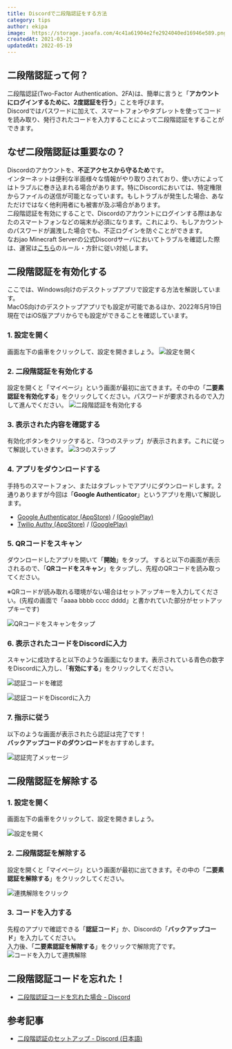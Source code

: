 ```yaml
---
title: Discordで二段階認証をする方法
category: tips
author: ekipa
image: 	https://storage.jaoafa.com/4c41a61904e2fe2924040ed16946e589.png
createdAt: 2021-03-21
updatedAt: 2022-05-19
---
```


## 二段階認証って何？

二段階認証(Two-Factor Authentication、2FA)は、簡単に言うと「**アカウントにログインするために、2度認証を行う**」ことを呼びます。  
Discordではパスワードに加えて、スマートフォンやタブレットを使ってコードを読み取り、発行されたコードを入力することによって二段階認証をすることができます。  

## なぜ二段階認証は重要なの？

Discordのアカウントを、**不正アクセスから守るため**です。  
インターネットは便利な半面様々な情報がやり取りされており、使い方によってはトラブルに巻き込まれる場合があります。特にDiscordにおいては、特定権限からファイルの送信が可能となっています。もしトラブルが発生した場合、あなただけではなく他利用者にも被害が及ぶ場合があります。  
二段階認証を有効にすることで、Discordのアカウントにログインする際はあなたのスマートフォンなどの端末が必須になります。これにより、もしアカウントのパスワードが漏洩した場合でも、不正ログインを防ぐことができます。  
なおjao Minecraft Serverの公式Discordサーバにおいてトラブルを確認した際は、運営は[こちら](/server/rules/discord)のルール・方針に従い対処します。

## 二段階認証を有効化する

ここでは、Windows向けのデスクトップアプリで設定する方法を解説しています。  
MacOS向けのデスクトップアプリでも設定が可能であるほか、2022年5月19日現在ではiOS版アプリからでも設定ができることを確認しています。

### 1. 設定を開く

画面左下の歯車をクリックして、設定を開きましょう。
![設定を開く](https://storage.jaoafa.com/44d0f3d9c4f397585eb9c9b18a8d8819.PNG)

### 2. 二段階認証を有効化する

設定を開くと「マイページ」という画面が最初に出てきます。その中の「**二要素認証を有効化する**」をクリックしてください。パスワードが要求されるので入力して進んでください。
![二段階認証を有効化する](https://storage.jaoafa.com/efb2c253451eeb8ed42d8c1c54c79ccd.PNG)

### 3. 表示された内容を確認する

有効化ボタンをクリックすると、「3つのステップ」が表示されます。これに従って解説していきます。
![3つのステップ](https://storage.jaoafa.com/1f5db606ebb622bf96a4d838c67eec88.PNG)

### 4. アプリをダウンロードする

手持ちのスマートフォン、またはタブレットでアプリにダウンロードします。2通りありますが今回は「**Google Authenticator**」というアプリを用いて解説します。

* [Google Authenticato‪r (AppStore)](https://apps.apple.com/jp/app/google-authenticator/id388497605) / [(GooglePlay)](https://play.google.com/store/apps/details?id=com.google.android.apps.authenticator2&hl=ja&gl=US)
* [Twilio Auth‪y (AppStore)‬](https://apps.apple.com/jp/app/twilio-authy/id494168017) / [(GooglePlay)](https://play.google.com/store/apps/details?id=com.authy.authy&hl=ja&gl=US)

### 5. QRコードをスキャン

ダウンロードしたアプリを開いて「**開始**」をタップ。
すると以下の画面が表示されるので、「**QRコードをスキャン**」をタップし、先程のQRコードを読み取ってください。

※QRコードが読み取れる環境がない場合はセットアップキーを入力してください。(先程の画面で「aaaa bbbb cccc dddd」と書かれていた部分がセットアップキーです)

![QRコードをスキャンをタップ](https://storage.jaoafa.com/3c3a8b7d0de02e320d98eaec05be65f4.png)

### 6. 表示されたコードをDiscordに入力

スキャンに成功すると以下のような画面になります。表示されている青色の数字をDiscordに入力し、「**有効にする**」をクリックしてください。

![認証コードを確認](https://storage.jaoafa.com/fa5b0fa87515df405017ca9572bcc891.png)

![認証コードをDiscordに入力](https://storage.jaoafa.com/83eb999255605aae6c3aff01adda03ca.PNG)

### 7. 指示に従う

以下のような画面が表示されたら認証は完了です！  
**バックアップコードのダウンロード**をおすすめします。

![認証完了メッセージ](https://storage.jaoafa.com/663de515f5eebf9dd473aeafd188307b.PNG)

## 二段階認証を解除する

### 1. 設定を開く

画面左下の歯車をクリックして、設定を開きましょう。

![設定を開く](https://storage.jaoafa.com/44d0f3d9c4f397585eb9c9b18a8d8819.PNG)

### 2. 二段階認証を解除する

設定を開くと「マイページ」という画面が最初に出てきます。その中の「**二要素認証を解除する**」をクリックしてください。

![連携解除をクリック](https://storage.jaoafa.com/ab2d41eea056a36f21c762ec65255d7b.png)

### 3. コードを入力する

先程のアプリで確認できる「**認証コード**」か、Discordの「**バックアップコード**」を入力してください。  
入力後、「**二要素認証を解除する**」をクリックで解除完了です。
![コードを入力して連携解除](https://storage.jaoafa.com/00725a6ad6a8366d021026d5241580b5.png)

## 二段階認証コードを忘れた！

* [二段階認証コードを忘れた場合 - Discord](https://support.discord.com/hc/ja/articles/115001221072-%E4%BA%8C%E6%AE%B5%E9%9A%8E%E8%AA%8D%E8%A8%BC%E3%82%B3%E3%83%BC%E3%83%89%E3%82%92%E5%BF%98%E3%82%8C%E3%81%9F%E5%A0%B4%E5%90%88)

## 参考記事

* [二段階認証のセットアップ - Discord (日本語)](https://support.discord.com/hc/ja/articles/219576828-%E4%BA%8C%E6%AE%B5%E9%9A%8E%E8%AA%8D%E8%A8%BC%E3%81%AE%E3%82%BB%E3%83%83%E3%83%88%E3%82%A2%E)
